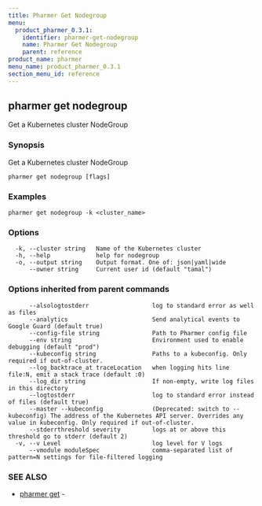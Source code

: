 ```yaml
---
title: Pharmer Get Nodegroup
menu:
  product_pharmer_0.3.1:
    identifier: pharmer-get-nodegroup
    name: Pharmer Get Nodegroup
    parent: reference
product_name: pharmer
menu_name: product_pharmer_0.3.1
section_menu_id: reference
---
```


## pharmer get nodegroup

Get a Kubernetes cluster NodeGroup

### Synopsis

Get a Kubernetes cluster NodeGroup

```
pharmer get nodegroup [flags]
```

### Examples

```
pharmer get nodegroup -k <cluster_name>
```

### Options

```
  -k, --cluster string   Name of the Kubernetes cluster
  -h, --help             help for nodegroup
  -o, --output string    Output format. One of: json|yaml|wide
      --owner string     Current user id (default "tamal")
```

### Options inherited from parent commands

```
      --alsologtostderr                  log to standard error as well as files
      --analytics                        Send analytical events to Google Guard (default true)
      --config-file string               Path to Pharmer config file
      --env string                       Environment used to enable debugging (default "prod")
      --kubeconfig string                Paths to a kubeconfig. Only required if out-of-cluster.
      --log_backtrace_at traceLocation   when logging hits line file:N, emit a stack trace (default :0)
      --log_dir string                   If non-empty, write log files in this directory
      --logtostderr                      log to standard error instead of files (default true)
      --master --kubeconfig              (Deprecated: switch to --kubeconfig) The address of the Kubernetes API server. Overrides any value in kubeconfig. Only required if out-of-cluster.
      --stderrthreshold severity         logs at or above this threshold go to stderr (default 2)
  -v, --v Level                          log level for V logs
      --vmodule moduleSpec               comma-separated list of pattern=N settings for file-filtered logging
```

### SEE ALSO

* [pharmer get](/products/pharmer/0.3.1/reference/pharmer_get)	 - 

